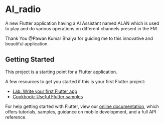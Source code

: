 # AI_radio

A new Flutter application having a AI Assistant named ALAN which is used to play and do various operations on different channels present in the FM.

Thank You @Pawan Kumar Bhaiya for guiding me to this innovative and beautiful application.

## Getting Started

This project is a starting point for a Flutter application.

A few resources to get you started if this is your first Flutter project:

- [Lab: Write your first Flutter app](https://flutter.dev/docs/get-started/codelab)
- [Cookbook: Useful Flutter samples](https://flutter.dev/docs/cookbook)

For help getting started with Flutter, view our
[online documentation](https://flutter.dev/docs), which offers tutorials,
samples, guidance on mobile development, and a full API reference.
